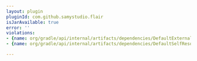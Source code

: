 ```yaml
---
layout: plugin
pluginId: com.github.samystudio.flair
isJarAvailable: true
error: ''
violations:
- {name: org/gradle/api/internal/artifacts/dependencies/DefaultExternalModuleDependency}
- {name: org/gradle/api/internal/artifacts/dependencies/DefaultSelfResolvingDependency}

---
```

